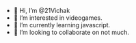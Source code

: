 - 👋 Hi, I’m @21Vichak
- 👀 I’m interested in videogames.
- 🌱 I’m currently learning javascript.
- 💞️ I’m looking to collaborate on not much.

<!---
21Vichak/21Vichak is a ✨ special ✨ repository because its `README.md` (this file) appears on your GitHub profile.
You can click the Preview link to take a look at your changes.
--->
